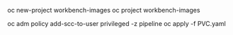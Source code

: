 oc new-project workbench-images
oc project workbench-images

oc adm policy add-scc-to-user privileged -z pipeline
oc apply -f PVC.yaml